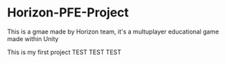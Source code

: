 # Horizon-PFE-Project
This is a gmae made by Horizon team, it's a multuplayer educational game made within Unity

This is my first project TEST TEST TEST
